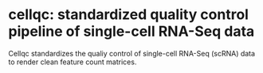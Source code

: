# cellqc: standardized quality control pipeline of single-cell RNA-Seq data

Cellqc standardizes the qualiy control of single-cell RNA-Seq (scRNA) data to
render clean feature count matrices.

